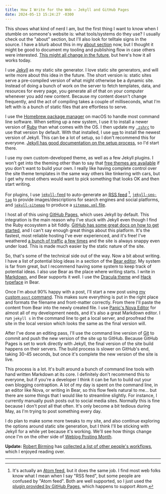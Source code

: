 ```yaml
---
title: How I Write for the Web — Jekyll and GitHub Pages
date: 2024-05-13 15:24:27 -0300
---
```


This shows what kind of nerd I am, but the first thing I want to know when I stumble on someone's website is: what tools/systems do they use? I usually check out the "about" section, but I'll also look for telltale signs in the source. I have a blurb about this in my [about section](https://anderegg.ca/about/) now, but I thought it might be good to document my tooling and publishing flow in case others were interested. [This might all change in the future](https://anderegg.ca/2024/02/18/some-thoughts-on-jekyll), but here's how it all works today.

I use [Jekyll](https://jekyllrb.com/) as my static site generator. I love static site generators, and will write more about this idea in the future. The short version is: static sites serve a pre-compiled version of what might otherwise be a dynamic site. Instead of doing a bunch of work on the server to fetch templates, data, and resources for every page, you generate all of that on your computer whenever you add new content. Because my content doesn't change frequently, and the act of compiling takes a couple of milliseconds, what I'm left with is a bunch of static files that are effortless to serve.

I use the [Homebrew package manager](https://brew.sh/) on macOS to handle most command line software. When setting up a new system, I use it to install a newer version of [Ruby](https://www.ruby-lang.org/en/) than what comes with the OS. I then update my [`.zshrc`](https://github.com/gavinanderegg/dotFiles/blob/master/.zshrc) to use that version by default. With that installed, I use [`gem`](https://guides.rubygems.org/rubygems-basics/) to install the newest version of Jekyll. This can be a lot of setup, so I don't recommend this for everyone. [Jekyll has good documentation on the setup process](https://jekyllrb.com/docs/installation/), so I'd start there.

I use my own custom-developed theme, as well as a few Jekyll plugins. I won't get into the theming other than to say that [free themes are available](https://jekyllrb.com/docs/themes/) if you don't want to build your own. I really like having complete control over the site theme templates in the same way others like tinkering with cars, but I get why most others would want to pick something that looks OK and then start writing.

For plugins, I use [`jekyll-feed`](https://rubygems.org/gems/jekyll-feed) to auto-generate an [RSS feed](https://en.wikipedia.org/wiki/RSS) [^1], [`jekyll-seo-tag`](https://rubygems.org/gems/jekyll-seo-tag) to provide images/descriptions for search engines and social platforms, and [`jekyll-sitemap`](https://rubygems.org/gems/jekyll-sitemap) to produce a [`sitemap.xml` file](https://en.wikipedia.org/wiki/Sitemaps).

I host all of this using [GitHub Pages](https://pages.github.com/), which uses Jekyll by default. This integration is the main reason why I've stuck with Jekyll even though I find the Ruby ecosystem a bit fiddly. [GitHub has some great docs on how to get started](https://docs.github.com/en/pages/setting-up-a-github-pages-site-with-jekyll/about-github-pages-and-jekyll), and I can't say enough great things about this platform. It's the fastest, most reliable hosting I've ever experienced, and it's free! I've weathered [a bunch of traffic](https://anderegg.ca/2023/02/08/hacker-news-sent-some-traffic) [a few times](https://anderegg.ca/2024/01/03/just-write-you-dolt#fn:1) and the site is always snappy even under load. This is made much easier by the static nature of the site.

So, that's some of the technical side out of the way. Now a bit about writing. I have a list of potential blog ideas in a section of the [Bear editor](https://bear.app/). My system is far from great, but I recommend having some system to keep track of potential ideas. I also use Bear as the place where writing starts. I write in [Markdown](https://daringfireball.net/projects/markdown/), and Bear supports it well. I use the [Dracula theme](https://draculatheme.com/bear) and [Hack typeface](https://github.com/source-foundry/Hack) in Bear.

Once I'm about 90% happy with a post, I'll start a new post using [my custom `post` command](https://github.com/gavinanderegg/gavinanderegg.github.io/blob/master/post). This makes sure everything is put in the right place and formats the filename and front-matter correctly. From there I'll paste the content from Bear into the newly created file. I use [Panic's Nova Editor](https://www.google.com/search?client=safari&rls=en&q=panic+nova&ie=UTF-8&oe=UTF-8) for almost all of my development needs, and it's also a great Markdown editor. I run `jekyll s` in the command line to get a local server, and proofread the site in the local version which looks the same as the final version will.

After I've done an editing pass, I'll use the command line version of [Git](https://git-scm.com/) to commit and push the new version of the site up to GitHub. Because GitHub Pages is set to work directly with Jekyll, the final version of the site build happens on their servers. The build process is slower on GitHub's end, taking 30-45 seconds, but once it's complete the new version of the site is live.

This process is a lot. It's built around a bunch of command line tools with hand written Markdown at its core. I definitely don't recommend this to everyone, but if you're a developer I think it can be fun to build out your own blogging contraption. A lot of my day is spent on the command line, in an editor like Nova, or writing in Bear, so this flow feels natural to me… but there are some things that I would like to streamline slightly. For instance, I currently manually push posts out to social media sites. Normally this is fine because I don't post all that often. It's only become a bit tedious during May, as I'm trying to post something every day.

I do plan to make some more tweaks to my site, and also continue exploring the options around static site generation, but I think I'll be sticking with Jekyll for a while yet because it's working. We'll see how things change once I'm on the other side of [Weblog Posting Month](https://anderegg.ca/2024/05/02/weblog-posting-month-2024).

**Update:** [Robert Birming](https://birming.com) has [collected a list of other people's workflows](https://birming.com/posts/our-blogging-workflow), which I enjoyed reading over.

---

[^1]: It's actually an [Atom feed](https://en.wikipedia.org/wiki/Atom_(web_standard)), but it does the same job. I find most web folks know what I mean when I say "RSS feed", but some people are confused by "Atom feed". Both are well supported, so I just used the [plugin provided by GitHub Pages](https://pages.github.com/versions/), which happens to support Atom.
